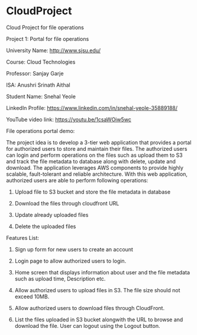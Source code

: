 # CloudProject
Cloud Project for file operations

Project 1: Portal for file operations

University Name: http://www.sjsu.edu/

Course: Cloud Technologies

Professor: Sanjay Garje

ISA: Anushri Srinath Aithal

Student Name: Snehal Yeole 

LinkedIn Profile: https://www.linkedin.com/in/snehal-yeole-35889188/

YouTube video link: https://youtu.be/1csaWOiw5wc


File operations portal demo:

The project idea is to develop a 3-tier web application that provides a portal for authorized users to store and maintain their files. The authorized users can login and perform operations on the files such as upload them to S3 and track the file metadata to database along with delete, update and download. The application leverages AWS components to provide highly scalable, fault-tolerant and reliable architecture. With this web application, authorized users are able to perform following operations:


1. Upload file to S3 bucket and store the file metadata in database

2. Download the files through cloudfront URL

3. Update already uploaded files

4. Delete the uploaded files


Features List:

1. Sign up form for new users to create an account

2. Login page to allow authorized users to login.

3. Home screen that displays information about user and the file metadata such as upload time, Description etc.

4. Allow authorized users to upload files in S3. The file size should not exceed 10MB.

5. Allow authorized users to download files through CloudFront.

6. List the files uploaded in S3 bucket alongwith the URL to browse and download the file.
User can logout using the Logout button.








